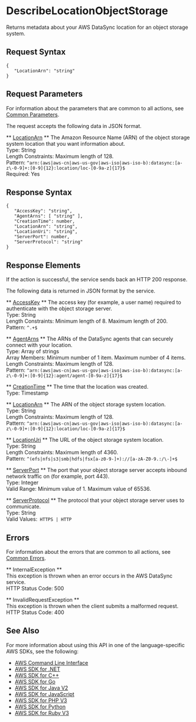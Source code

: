 # DescribeLocationObjectStorage<a name="API_DescribeLocationObjectStorage"></a>

Returns metadata about your AWS DataSync location for an object storage system\.

## Request Syntax<a name="API_DescribeLocationObjectStorage_RequestSyntax"></a>

```
{
   "LocationArn": "string"
}
```

## Request Parameters<a name="API_DescribeLocationObjectStorage_RequestParameters"></a>

For information about the parameters that are common to all actions, see [Common Parameters](CommonParameters.md)\.

The request accepts the following data in JSON format\.

 ** [LocationArn](#API_DescribeLocationObjectStorage_RequestSyntax) **   <a name="DataSync-DescribeLocationObjectStorage-request-LocationArn"></a>
The Amazon Resource Name \(ARN\) of the object storage system location that you want information about\.  
Type: String  
Length Constraints: Maximum length of 128\.  
Pattern: `^arn:(aws|aws-cn|aws-us-gov|aws-iso|aws-iso-b):datasync:[a-z\-0-9]+:[0-9]{12}:location/loc-[0-9a-z]{17}$`   
Required: Yes

## Response Syntax<a name="API_DescribeLocationObjectStorage_ResponseSyntax"></a>

```
{
   "AccessKey": "string",
   "AgentArns": [ "string" ],
   "CreationTime": number,
   "LocationArn": "string",
   "LocationUri": "string",
   "ServerPort": number,
   "ServerProtocol": "string"
}
```

## Response Elements<a name="API_DescribeLocationObjectStorage_ResponseElements"></a>

If the action is successful, the service sends back an HTTP 200 response\.

The following data is returned in JSON format by the service\.

 ** [AccessKey](#API_DescribeLocationObjectStorage_ResponseSyntax) **   <a name="DataSync-DescribeLocationObjectStorage-response-AccessKey"></a>
The access key \(for example, a user name\) required to authenticate with the object storage server\.  
Type: String  
Length Constraints: Minimum length of 8\. Maximum length of 200\.  
Pattern: `^.+$` 

 ** [AgentArns](#API_DescribeLocationObjectStorage_ResponseSyntax) **   <a name="DataSync-DescribeLocationObjectStorage-response-AgentArns"></a>
The ARNs of the DataSync agents that can securely connect with your location\.  
Type: Array of strings  
Array Members: Minimum number of 1 item\. Maximum number of 4 items\.  
Length Constraints: Maximum length of 128\.  
Pattern: `^arn:(aws|aws-cn|aws-us-gov|aws-iso|aws-iso-b):datasync:[a-z\-0-9]+:[0-9]{12}:agent/agent-[0-9a-z]{17}$` 

 ** [CreationTime](#API_DescribeLocationObjectStorage_ResponseSyntax) **   <a name="DataSync-DescribeLocationObjectStorage-response-CreationTime"></a>
The time that the location was created\.  
Type: Timestamp

 ** [LocationArn](#API_DescribeLocationObjectStorage_ResponseSyntax) **   <a name="DataSync-DescribeLocationObjectStorage-response-LocationArn"></a>
The ARN of the object storage system location\.  
Type: String  
Length Constraints: Maximum length of 128\.  
Pattern: `^arn:(aws|aws-cn|aws-us-gov|aws-iso|aws-iso-b):datasync:[a-z\-0-9]+:[0-9]{12}:location/loc-[0-9a-z]{17}$` 

 ** [LocationUri](#API_DescribeLocationObjectStorage_ResponseSyntax) **   <a name="DataSync-DescribeLocationObjectStorage-response-LocationUri"></a>
The URL of the object storage system location\.  
Type: String  
Length Constraints: Maximum length of 4360\.  
Pattern: `^(efs|nfs|s3|smb|hdfs|fsx[a-z0-9-]+)://[a-zA-Z0-9.:/\-]+$` 

 ** [ServerPort](#API_DescribeLocationObjectStorage_ResponseSyntax) **   <a name="DataSync-DescribeLocationObjectStorage-response-ServerPort"></a>
The port that your object storage server accepts inbound network traffic on \(for example, port 443\)\.  
Type: Integer  
Valid Range: Minimum value of 1\. Maximum value of 65536\.

 ** [ServerProtocol](#API_DescribeLocationObjectStorage_ResponseSyntax) **   <a name="DataSync-DescribeLocationObjectStorage-response-ServerProtocol"></a>
The protocol that your object storage server uses to communicate\.  
Type: String  
Valid Values:` HTTPS | HTTP` 

## Errors<a name="API_DescribeLocationObjectStorage_Errors"></a>

For information about the errors that are common to all actions, see [Common Errors](CommonErrors.md)\.

 ** InternalException **   
This exception is thrown when an error occurs in the AWS DataSync service\.  
HTTP Status Code: 500

 ** InvalidRequestException **   
This exception is thrown when the client submits a malformed request\.  
HTTP Status Code: 400

## See Also<a name="API_DescribeLocationObjectStorage_SeeAlso"></a>

For more information about using this API in one of the language\-specific AWS SDKs, see the following:
+  [AWS Command Line Interface](https://docs.aws.amazon.com/goto/aws-cli/datasync-2018-11-09/DescribeLocationObjectStorage) 
+  [AWS SDK for \.NET](https://docs.aws.amazon.com/goto/DotNetSDKV3/datasync-2018-11-09/DescribeLocationObjectStorage) 
+  [AWS SDK for C\+\+](https://docs.aws.amazon.com/goto/SdkForCpp/datasync-2018-11-09/DescribeLocationObjectStorage) 
+  [AWS SDK for Go](https://docs.aws.amazon.com/goto/SdkForGoV1/datasync-2018-11-09/DescribeLocationObjectStorage) 
+  [AWS SDK for Java V2](https://docs.aws.amazon.com/goto/SdkForJavaV2/datasync-2018-11-09/DescribeLocationObjectStorage) 
+  [AWS SDK for JavaScript](https://docs.aws.amazon.com/goto/AWSJavaScriptSDK/datasync-2018-11-09/DescribeLocationObjectStorage) 
+  [AWS SDK for PHP V3](https://docs.aws.amazon.com/goto/SdkForPHPV3/datasync-2018-11-09/DescribeLocationObjectStorage) 
+  [AWS SDK for Python](https://docs.aws.amazon.com/goto/boto3/datasync-2018-11-09/DescribeLocationObjectStorage) 
+  [AWS SDK for Ruby V3](https://docs.aws.amazon.com/goto/SdkForRubyV3/datasync-2018-11-09/DescribeLocationObjectStorage) 